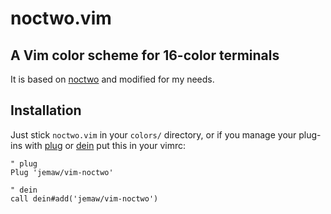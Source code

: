 # noctwo.vim

## A Vim color scheme for 16-color terminals 
It is based on [noctwo][1] and modified for my needs.


## Installation

Just stick `noctwo.vim` in your `colors/` directory, or if you manage your
plug-ins with [plug][2] or [dein][3] put this in your vimrc:
```vim
" plug
Plug 'jemaw/vim-noctwo'
```
```vim
" dein
call dein#add('jemaw/vim-noctwo')
```


[1]: https://github.com/noahfrederick/vim-noctu
[2]: https://github.com/junegunn/vim-plug
[3]: https://github.com/Shougo/dein.vim
